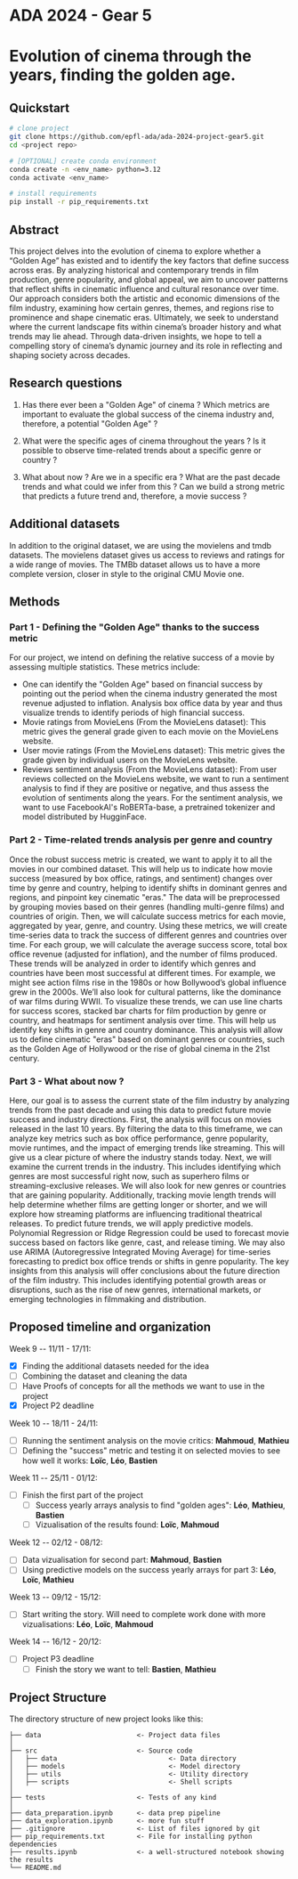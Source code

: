 # ADA 2024 - Gear 5
# Evolution of cinema through the years, finding the golden age.

## Quickstart

```bash
# clone project
git clone https://github.com/epfl-ada/ada-2024-project-gear5.git
cd <project repo>

# [OPTIONAL] create conda environment
conda create -n <env_name> python=3.12
conda activate <env_name>

# install requirements
pip install -r pip_requirements.txt
```
## Abstract

This project delves into the evolution of cinema to explore whether a “Golden Age” has existed and to identify the key factors that define success across eras. By analyzing historical and contemporary trends in film production, genre popularity, and global appeal, we aim to uncover patterns that reflect shifts in cinematic influence and cultural resonance over time. Our approach considers both the artistic and economic dimensions of the film industry, examining how certain genres, themes, and regions rise to prominence and shape cinematic eras. Ultimately, we seek to understand where the current landscape fits within cinema’s broader history and what trends may lie ahead. Through data-driven insights, we hope to tell a compelling story of cinema’s dynamic journey and its role in reflecting and shaping society across decades.

## Research questions

1. Has there ever been a "Golden Age" of cinema ? Which metrics are important to evaluate the global success of the cinema industry and, therefore, a potential "Golden Age" ?

2. What were the specific ages of cinema throughout the years ? Is it possible to observe time-related trends about a specific genre or country ?

3. What about now ? Are we in a specific era ? What are the past decade trends and what could we infer from this ? Can we build a strong metric that predicts a future trend and, therefore, a movie success ?

## Additional datasets

In addition to the original dataset, we are using the movielens and tmdb datasets. 
The movielens dataset gives us access to reviews and ratings for a wide range of movies. 
The TMBb dataset allows us to have a more complete version, closer in style to the original CMU Movie one.

## Methods

### Part 1 - Defining the "Golden Age" thanks to the success metric

For our project, we intend on defining the relative success of a movie by assessing multiple statistics. These metrics include:
- One can identify the "Golden Age" based on financial success by pointing out the period when the cinema industry generated the most revenue adjusted to inflation. Analysis box office data by year and thus visualize trends to identify periods of high financial success.
- Movie ratings from MovieLens (From the MovieLens dataset): This metric gives the general grade given to each movie on the MovieLens website. 
- User movie ratings (From the MovieLens dataset): This metric gives the grade given by individual users on the MovieLens website. 
- Reviews sentiment analysis (From the MovieLens dataset): From user reviews collected on the MovieLens website, we want to run a sentiment analysis to find if they are positive or negative, and thus assess the evolution of sentiments along the years. For the sentiment analysis, we want to use FacebookAI's RoBERTa-base, a pretrained tokenizer and model distributed by HugginFace.

### Part 2 - Time-related trends analysis per genre and country

Once the robust success metric is created, we want to apply it to all the movies in our combined dataset. This will help us to indicate how movie success (measured by box office, ratings, and sentiment) changes over time by genre and country, helping to identify shifts in dominant genres and regions, and pinpoint key cinematic "eras."
The data will be preprocessed by grouping movies based on their genres (handling multi-genre films) and countries of origin. Then, we will calculate success metrics for each movie, aggregated by year, genre, and country.
Using these metrics, we will create time-series data to track the success of different genres and countries over time. For each group, we will calculate the average success score, total box office revenue (adjusted for inflation), and the number of films produced.
These trends will be analyzed in order to identify which genres and countries have been most successful at different times. For example, we might see action films rise in the 1980s or how Bollywood’s global influence grew in the 2000s. We’ll also look for cultural patterns, like the dominance of war films during WWII.
To visualize these trends, we can use line charts for success scores, stacked bar charts for film production by genre or country, and heatmaps for sentiment analysis over time. This will help us identify key shifts in genre and country dominance.
This analysis will allow us to define cinematic "eras" based on dominant genres or countries, such as the Golden Age of Hollywood or the rise of global cinema in the 21st century.

### Part 3 - What about now ?

Here, our goal is to assess the current state of the film industry by analyzing trends from the past decade and using this data to predict future movie success and industry directions.
First, the analysis will focus on movies released in the last 10 years. By filtering the data to this timeframe, we can analyze key metrics such as box office performance, genre popularity, movie runtimes, and the impact of emerging trends like streaming. This will give us a clear picture of where the industry stands today.
Next, we will examine the current trends in the industry. This includes identifying which genres are most successful right now, such as superhero films or streaming-exclusive releases. We will also look for new genres or countries that are gaining popularity. Additionally, tracking movie length trends will help determine whether films are getting longer or shorter, and we will explore how streaming platforms are influencing traditional theatrical releases.
To predict future trends, we will apply predictive models. Polynomial Regression or Ridge Regression could be used to forecast movie success based on factors like genre, cast, and release timing. We may also use ARIMA (Autoregressive Integrated Moving Average) for time-series forecasting to predict box office trends or shifts in genre popularity.
The key insights from this analysis will offer conclusions about the future direction of the film industry. This includes identifying potential growth areas or disruptions, such as the rise of new genres, international markets, or emerging technologies in filmmaking and distribution.

## Proposed timeline and organization

Week 9 -- 11/11 - 17/11: 

- [x] Finding the additional datasets needed for the idea
- [ ] Combining the dataset and cleaning the data
- [ ] Have Proofs of concepts for all the methods we want to use in the project
- [x] Project P2 deadline

Week 10 -- 18/11 - 24/11: 

- [ ] Running the sentiment analysis on the movie critics: **Mahmoud**, **Mathieu**
- [ ] Defining the "success" metric and testing it on selected movies to see how well it works: **Loïc**, **Léo**, **Bastien**

Week 11 -- 25/11 - 01/12: 
- [ ] Finish the first part of the project
    - [ ] Success yearly arrays analysis to find "golden ages": **Léo**, **Mathieu**, **Bastien**
    - [ ] Vizualisation of the results found: **Loïc**, **Mahmoud**

Week 12 -- 02/12 - 08/12: 
- [ ] Data vizualisation for second part: **Mahmoud**, **Bastien**
- [ ] Using predictive models on the success yearly arrays for part 3: **Léo**, **Loïc**, **Mathieu**

Week 13 -- 09/12 - 15/12: 
- [ ] Start writing the story. Will need to complete work done with more vizualisations: **Léo**, **Loïc**, **Mahmoud**

Week 14 -- 16/12 - 20/12: 
- [ ] Project P3 deadline
    - [ ] Finish the story we want to tell: **Bastien**, **Mathieu**

## Project Structure

The directory structure of new project looks like this:

```text
├── data                        <- Project data files
│
├── src                         <- Source code
│   ├── data                            <- Data directory
│   ├── models                          <- Model directory
│   ├── utils                           <- Utility directory
│   ├── scripts                         <- Shell scripts
│
├── tests                       <- Tests of any kind
│
├── data_preparation.ipynb      <- data prep pipeline
├── data_exploration.ipynb      <- more fun stuff
├── .gitignore                  <- List of files ignored by git
├── pip_requirements.txt        <- File for installing python dependencies
├── results.ipynb               <- a well-structured notebook showing the results
└── README.md